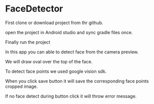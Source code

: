 # FaceDetector

First clone or download project from thr github.

open the project in Android studio and sync gradle files once.

Finally run the project

In this app you can able to detect face from the camera preview.

We will draw oval over the top of the face.

To detect face points we used google vision sdk.

When you click save button it will save the corresponding face points cropped image.

If no face detect during button click it will throw error message.
